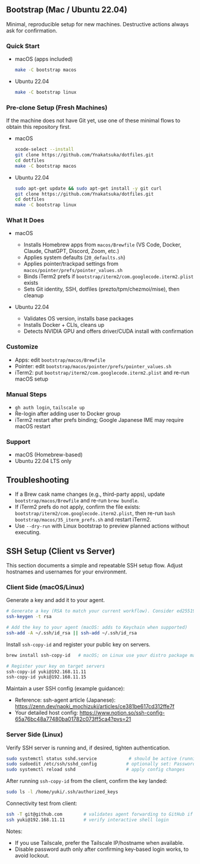 ## Bootstrap (Mac / Ubuntu 22.04)

Minimal, reproducible setup for new machines. Destructive actions always ask for confirmation.

### Quick Start

- macOS (apps included)
  ```bash
  make -C bootstrap macos
  ```

- Ubuntu 22.04
  ```bash
  make -C bootstrap linux
  ```

### Pre‑clone Setup (Fresh Machines)

If the machine does not have Git yet, use one of these minimal flows to obtain this repository first.

- macOS
  ```bash
  xcode-select --install
  git clone https://github.com/Ynakatsuka/dotfiles.git
  cd dotfiles
  make -C bootstrap macos
  ```

- Ubuntu 22.04
  ```bash
  sudo apt-get update && sudo apt-get install -y git curl
  git clone https://github.com/Ynakatsuka/dotfiles.git
  cd dotfiles
  make -C bootstrap linux
  ```

### What It Does

- macOS
  - Installs Homebrew apps from `macos/Brewfile` (VS Code, Docker, Claude, ChatGPT, Discord, Zoom, etc.)
  - Applies system defaults (`20_defaults.sh`)
  - Applies pointer/trackpad settings from `macos/pointer/prefs/pointer_values.sh`
  - Binds iTerm2 prefs if `bootstrap/iterm2/com.googlecode.iterm2.plist` exists
  - Sets Git identity, SSH, dotfiles (prezto/tpm/chezmoi/mise), then cleanup

- Ubuntu 22.04
  - Validates OS version, installs base packages
  - Installs Docker + CLIs, cleans up
  - Detects NVIDIA GPU and offers driver/CUDA install with confirmation

### Customize

- Apps: edit `bootstrap/macos/Brewfile`
- Pointer: edit `bootstrap/macos/pointer/prefs/pointer_values.sh`
- iTerm2: put `bootstrap/iterm2/com.googlecode.iterm2.plist` and re-run macOS setup

### Manual Steps

- `gh auth login`, `tailscale up`
- Re-login after adding user to Docker group
- iTerm2 restart after prefs binding; Google Japanese IME may require macOS restart

### Support

- macOS (Homebrew-based)
- Ubuntu 22.04 LTS only

## Troubleshooting

- If a Brew cask name changes (e.g., third-party apps), update `bootstrap/macos/Brewfile` and re-run `brew bundle`.
- If iTerm2 prefs do not apply, confirm the file exists: `bootstrap/iterm2/com.googlecode.iterm2.plist`, then re-run `bash bootstrap/macos/35_iterm_prefs.sh` and restart iTerm2.
- Use `--dry-run` with Linux bootstrap to preview planned actions without executing.

## SSH Setup (Client vs Server)

This section documents a simple and repeatable SSH setup flow. Adjust hostnames and usernames for your environment.

### Client Side (macOS/Linux)

Generate a key and add it to your agent.

```bash
# Generate a key (RSA to match your current workflow). Consider ed25519 for new setups.
ssh-keygen -t rsa

# Add the key to your agent (macOS: adds to Keychain when supported)
ssh-add -A ~/.ssh/id_rsa || ssh-add ~/.ssh/id_rsa
```

Install `ssh-copy-id` and register your public key on servers.

```bash
brew install ssh-copy-id   # macOS; on Linux use your distro package manager

# Register your key on target servers
ssh-copy-id yuki@192.168.11.11
ssh-copy-id yuki@192.168.11.15
```

Maintain a user SSH config (example guidance):

- Reference: ssh-agent article (Japanese): https://zenn.dev/naoki_mochizuki/articles/ce381be617cd312ffe7f
- Your detailed host config: https://www.notion.so/ssh-config-65a76bc48a77480ba01782c073ff5ca4?pvs=21

### Server Side (Linux)

Verify SSH server is running and, if desired, tighten authentication.

```bash
sudo systemctl status sshd.service            # should be active (running)
sudo sudoedit /etc/ssh/sshd_config           # optionally set: PasswordAuthentication no
sudo systemctl reload sshd                   # apply config changes
```

After running `ssh-copy-id` from the client, confirm the key landed:

```bash
sudo ls -l /home/yuki/.ssh/authorized_keys
```

Connectivity test from client:

```bash
ssh -T git@github.com        # validates agent forwarding to GitHub if configured
ssh yuki@192.168.11.11       # verify interactive shell login
```

Notes:
- If you use Tailscale, prefer the Tailscale IP/hostname when available.
- Disable password auth only after confirming key-based login works, to avoid lockout.
